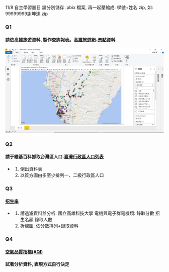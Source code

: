 11/8 自主學習題目
請分別儲存 .pbix 檔案, 再一起壓縮成: 學號+姓名.zip, 如: 99999999謝坤達.zip

### Q1
#### 請依高雄旅遊資料, 製作查詢報表。[高雄旅遊網-景點資料](https://data.gov.tw/dataset/47020) 
![HW](https://github.com/jumbokh/DataScience_1082/blob/master/images/HW2.JPG)
### Q2
#### 請于維基百科抓取台灣區人口.[臺灣行政區人口列表](https://zh.wikipedia.org/zh-tw/%E8%87%BA%E7%81%A3%E8%A1%8C%E6%94%BF%E5%8D%80%E4%BA%BA%E5%8F%A3%E5%88%97%E8%A1%A8)
* 1. 倒出資料表
  2. 以質方圖由多至少排列一、二級行政區人口
### Q3
#### [招生率](https://www.jctv.ntut.edu.tw/downloads/112/union42/112_up01.pdf)
* 1. 請過濾資料並分析: 國立高雄科技大學 電機與電子群電機類: 錄取分數 招生名額 錄取人數
  2. 折線圖, 依分數排列+錄取資料
### Q4
#### [空氣品質指標(AQI)](https://data.gov.tw/dataset/151824)
#### 試著分析資料, 表現方式自行決定
